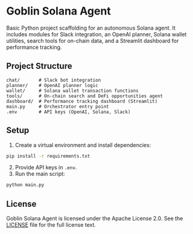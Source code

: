 # Goblin Solana Agent

Basic Python project scaffolding for an autonomous Solana agent. It includes
modules for Slack integration, an OpenAI planner, Solana wallet utilities,
search tools for on-chain data, and a Streamlit dashboard for performance
tracking.

## Project Structure

```
chat/       # Slack bot integration
planner/    # OpenAI planner logic
wallet/     # Solana wallet transaction functions
tools/      # On-chain search and DeFi opportunities agent
dashboard/  # Performance tracking dashboard (Streamlit)
main.py     # Orchestrator entry point
.env        # API keys (OpenAI, Solana, Slack)
```

## Setup

1. Create a virtual environment and install dependencies:

```bash
pip install -r requirements.txt
```

2. Provide API keys in `.env`.
3. Run the main script:

```bash
python main.py
```

## License

Goblin Solana Agent is licensed under the Apache License 2.0. See the
[LICENSE](LICENSE) file for the full license text.
